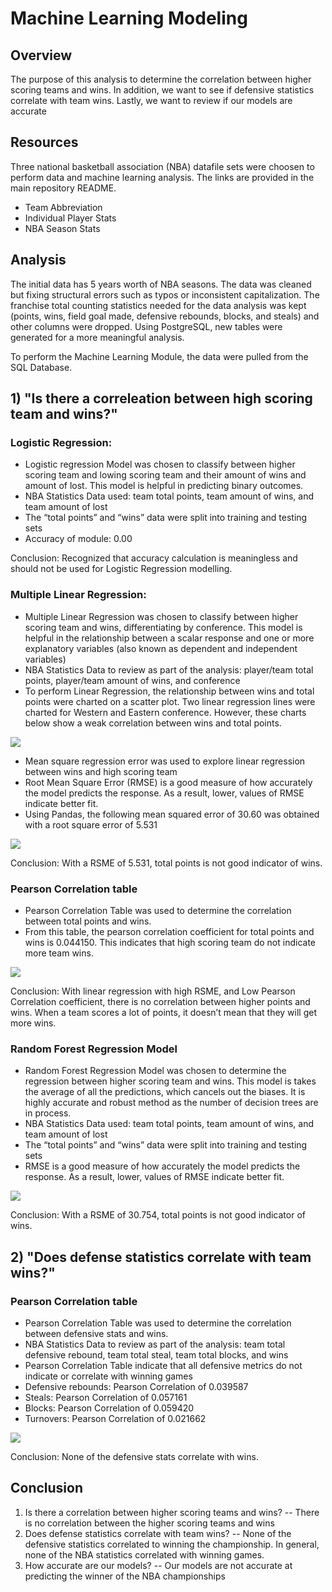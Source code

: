 # Machine Learning Modeling

## Overview
The purpose of this analysis to determine the correlation between higher scoring teams and wins. In addition, we want to see if defensive statistics correlate with team wins. Lastly, we want to review if our models are accurate

## Resources
Three national basketball association (NBA) datafile sets were choosen to perform data and machine learning analysis. The links are provided in the main repository README.

- Team Abbreviation
- Individual Player Stats
- NBA Season Stats

## Analysis
The initial data has 5 years worth of NBA seasons. The data was cleaned but fixing structural errors such as typos or inconsistent capitalization. The franchise total counting statistics needed for the data analysis was kept (points, wins, field goal made, defensive rebounds, blocks, and steals) and other columns were dropped. Using PostgreSQL, new tables were generated for a more meaningful analysis.


To perform the Machine Learning Module, the data were pulled from the SQL Database. 

## 1) "Is there a correleation between high scoring team and wins?"

### Logistic Regression:

- Logistic regression Model was chosen to classify between higher scoring team and lowing scoring team and their amount of wins and amount of lost. This model is helpful in predicting binary outcomes.
- NBA Statistics Data used: team total points, team amount of wins, and team amount of lost
- The “total points” and “wins” data were split into training and testing sets
- Accuracy of module: 0.00 


Conclusion: Recognized that accuracy calculation is meaningless and should not be used for Logistic Regression modelling. 

### Multiple Linear Regression:

- Multiple Linear Regression was chosen to classify between higher scoring team and wins, differentiating by conference. This model is helpful in the relationship between a scalar response and one or more explanatory variables (also known as dependent and independent variables)
- NBA Statistics Data to review as part of the analysis: player/team total points, player/team amount of wins, and conference
- To perform Linear Regression, the relationship between wins and total points were charted on a scatter plot. Two linear regression lines were charted for Western and Eastern conference. However, these charts below show a weak correlation between wins and total points.

![](Pictures/MultipleLinearRegression.PNG)

- Mean square regression error was used to explore linear regression between wins and high scoring team 
- Root Mean Square Error (RMSE) is a good measure of how accurately the model predicts the response. As a result, lower, values of RMSE indicate better fit. 
- Using Pandas, the following mean squared error of 30.60 was obtained with a root square error of 5.531


![](Pictures/LinearRegressionRMSE.PNG)

Conclusion: With a RSME of 5.531, total points is not good indicator of wins.


### Pearson Correlation table
- Pearson Correlation Table was used to determine the correlation between total points and wins.
- From this table, the pearson correlation coefficient for total points and wins is 0.044150. This indicates that high scoring team do not indicate more team wins.

![](Pictures/totalpointswinsPearsonCorrelation.PNG)

Conclusion: With linear regression with high RSME, and Low Pearson Correlation coefficient, there is no correlation between higher points and wins. When a team scores a lot of points, it doesn’t mean that they will get more wins. 

### Random Forest Regression Model
- Random Forest Regression Model was chosen to determine the regression between higher scoring team and wins. This model is takes the average of all the predictions, which cancels out the biases. It is highly accurate and robust method as the number of decision trees are in process.
- NBA Statistics Data used: team total points, team amount of wins, and team amount of lost
- The “total points” and “wins” data were split into training and testing sets
- RMSE is a good measure of how accurately the model predicts the response. As a result, lower, values of RMSE indicate better fit. 

![](Pictures/RandomForestRegressionRSME.PNG)

Conclusion: With a RSME of 30.754, total points is not good indicator of wins.

## 2) "Does defense statistics correlate with team wins?"
### Pearson Correlation table
- Pearson Correlation Table was used to determine the correlation between defensive stats and wins.
- NBA Statistics Data to review as part of the analysis: team total defensive rebound, team total steal, team total blocks, and wins
- Pearson Correlation Table indicate that all defensive metrics do not indicate or correlate with winning games
- Defensive rebounds: Pearson Correlation of 0.039587
- Steals: Pearson Correlation of 0.057161
- Blocks: Pearson Correlation of 0.059420
- Turnovers: Pearson Correlation of 0.021662

![](Pictures/PearsonDefensive.PNG)

Conclusion: None of the defensive stats correlate with wins.

## Conclusion
1) Is there a correlation between higher scoring teams and wins?
-- There is no correlation between the higher scoring teams and wins
2) Does defense statistics correlate with team wins?
-- None of the defensive statistics correlated to winning the championship. In general, none of the NBA statistics correlated with winning games.
3) How accurate are our models?
-- Our models are not accurate at predicting the winner of the NBA championships



